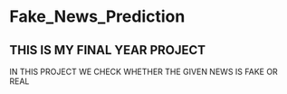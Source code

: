 # Fake_News_Prediction

## THIS IS MY FINAL YEAR PROJECT

IN THIS PROJECT WE CHECK WHETHER THE GIVEN NEWS IS FAKE OR REAL


